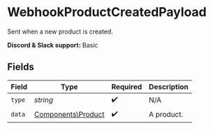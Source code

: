 # WebhookProductCreatedPayload

Sent when a new product is created.

**Discord & Slack support:** Basic


## Fields

| Field                                                    | Type                                                     | Required                                                 | Description                                              |
| -------------------------------------------------------- | -------------------------------------------------------- | -------------------------------------------------------- | -------------------------------------------------------- |
| `type`                                                   | *string*                                                 | :heavy_check_mark:                                       | N/A                                                      |
| `data`                                                   | [Components\Product](../../Models/Components/Product.md) | :heavy_check_mark:                                       | A product.                                               |
